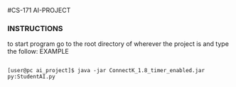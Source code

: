 #CS-171 AI-PROJECT
### INSTRUCTIONS
to start program go to the root directory of wherever the project is 
and type the follow:
EXAMPLE
```

[user@pc ai_project]$ java -jar ConnectK_1.8_timer_enabled.jar py:StudentAI.py
```
